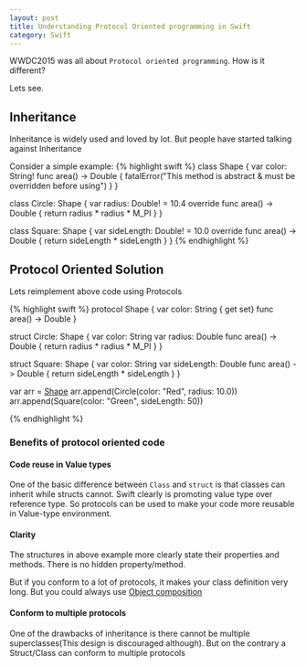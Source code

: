 ```yaml
---
layout: post
title: Understanding Protocol Oriented programming in Swift
category: Swift
---
```


WWDC2015 was all about `Protocol oriented programming`. How is it different?

Lets see.

## Inheritance
Inheritance is widely used and loved by lot. But people have started talking against Inheritance

Consider a simple example:
{% highlight swift %}
class Shape {
    var color: String!
    func area() -> Double {
        fatalError("This method is abstract & must be overridden before using")
    }
}

class Circle: Shape {
    var radius: Double! = 10.4
    override func area() -> Double {
        return radius * radius * M_PI
    }
}

class Square: Shape {
    var sideLength: Double! = 10.0
    override func area() -> Double {
        return sideLength * sideLength
    }
}
{% endhighlight %}


## Protocol Oriented Solution
Lets reimplement above code using Protocols

{% highlight swift %}
protocol Shape {
    var color: String { get set}
    func area() -> Double
}

struct Circle: Shape {
    var color: String
    var radius: Double
    func area() -> Double {
        return radius * radius * M_PI
    }
}

struct Square: Shape {
    var color: String
    var sideLength: Double
    func area() -> Double {
        return sideLength * sideLength
    }
}

var arr = [Shape]()
arr.append(Circle(color: "Red", radius: 10.0))
arr.append(Square(color: "Green", sideLength: 50))

{% endhighlight %}


### Benefits of protocol oriented code

#### Code reuse in Value types
One of the basic difference between `Class` and `struct` is that classes can inherit while  structs cannot. Swift clearly is promoting value type over reference type. So protocols can be used to make your code more reusable in Value-type environment.

#### Clarity
The structures in above example more clearly state their properties and methods. There is no hidden property/method. 

But if you conform to a lot of protocols, it makes your class definition very long. But you could always use [Object composition][]

#### Conform to multiple protocols
One of the drawbacks of inheritance is there cannot be multiple superclasses(This design is discouraged although). But on the contrary a Struct/Class can conform to multiple protocols

[Object composition]: https://en.wikipedia.org/wiki/Object_composition